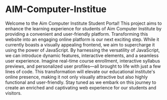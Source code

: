 # AIM-Computer-Institue
Welcome to the Aim Computer Institute Student Portal! This project aims to enhance the learning experience for students of Aim Computer Institute by providing a convenient and user-friendly platform.
Transforming this website into an engaging online platform is our next exciting step. While it currently boasts a visually appealing frontend, we aim to supercharge it using the power of JavaScript. By harnessing the versatility of JavaScript, we can introduce dynamic features, interactive elements, and a seamless user experience. Imagine real-time course enrollment, interactive syllabus previews, and personalized user profiles—all brought to life with just a few lines of code. This transformation will elevate our educational institute's online presence, making it not only visually attractive but also highly functional and user-friendly. Stay tuned as we embark on this journey to create an enriched and captivating web experience for our students and visitors.
